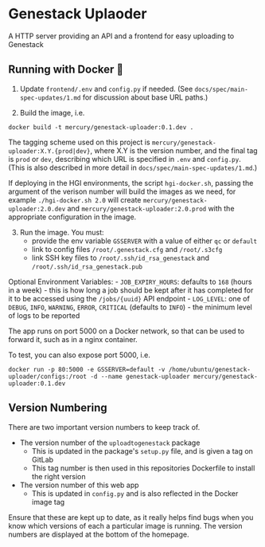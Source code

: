 # Genestack Uplaoder

A HTTP server providing an API and a frontend for easy uploading to Genestack

## Running with Docker 🐳

1. Update `frontend/.env` and `config.py` if needed. (See `docs/spec/main-spec-updates/1.md` for discussion about base URL paths.)

2. Build the image, i.e. 

```
docker build -t mercury/genestack-uploader:0.1.dev .
```

The tagging scheme used on this project is `mercury/genestack-uploader:X.Y.{prod|dev}`, where X.Y is the version number, and the final tag is `prod` or `dev`, describing which URL is specified in `.env` and `config.py`. (This is also described in more detail in `docs/spec/main-spec-updates/1.md`.)

If deploying in the HGI environments, the script `hgi-docker.sh`, passing the argument of the verison number will build the images as we need, for example `./hgi-docker.sh 2.0` will create `mercury/genestack-uploader:2.0.dev` and `mercury/genestack-uploader:2.0.prod` with the appropriate configuration in the image.

3. Run the image. You must:
    - provide the env variable `GSSERVER` with a value of either `qc` or `default`
    - link to config files `/root/.genestack.cfg` and `/root/.s3cfg`
    - link SSH key files to `/root/.ssh/id_rsa_genestack` and `/root/.ssh/id_rsa_genestack.pub`

Optional Environment Variables:
    - `JOB_EXPIRY_HOURS`: defaults to `168` (hours in a week) - this is how long a job should be kept after it has completed for it to be accessed using the `/jobs/{uuid}` API endpoint
    - `LOG_LEVEL`: one of `DEBUG`, `INFO`, `WARNING`, `ERROR`, `CRITICAL` (defaults to `INFO`) - the minimum level of logs to be reported

The app runs on port 5000 on a Docker network, so that can be used to forward it, such as in a nginx container.

To test, you can also expose port 5000, i.e.

```
docker run -p 80:5000 -e GSSERVER=default -v /home/ubuntu/genestack-uploader/configs:/root -d --name genestack-uploader mercury/genestack-uploader:0.1.dev
```

## Version Numbering

There are two important version numbers to keep track of.

- The version number of the `uploadtogenestack` package
    - This is updated in the package's `setup.py` file, and is given a tag on GitLab
    - This tag number is then used in this repositories Dockerfile to install the right version
- The version number of this web app
    - This is updated in `config.py` and is also reflected in the Docker image tag

Ensure that these are kept up to date, as it really helps find bugs when you know which versions of each a particular image is running. The version numbers are displayed at the bottom of the homepage.
